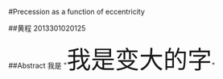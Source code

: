 #Precession as a function of eccentricity

##黄程   2013301020125

##Abstract
我是
"<font size=11>我是变大的字</font>"
